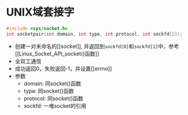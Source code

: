   # UNIX域套接字
  
  ```c
  #include <sys/socket.h>
  int socketpair(int domain, int type, int protocol, int sockfd[2]);
  ```
  
  - 创建一对未命名的[[socket]],  并返回到`sockfd[0]`和`sockfd[1]`中，参考[[Linux_Socket_API_socket()函数]]
  -  全双工通信
  - 成功返回0，失败返回-1，并设置[[errno]]
  - 参数
    - domain: 同socket()函数
    - type: 同socket()函数
    - protocol: 同socket()函数
    - sockfd: 一堆socket的引用